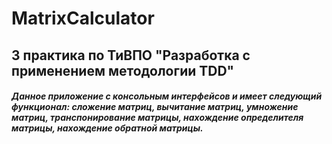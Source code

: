 # MatrixCalculator
## 3 практика по ТиВПО "Разработка с применением методологии TDD"
##### Данное приложение с консольным интерфейсов и имеет следующий функционал: сложение матриц, вычитание матриц, умножение матриц, транспонирование матрицы, нахождение определителя матрицы, нахождение обратной матрицы.
